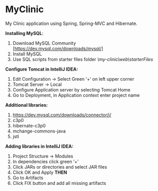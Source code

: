 # MyClinic
My Clinic application using Spring, Spring-MVC and Hibernate.

**Installing MySQL**:
1. Download MySQL Community [https://dev.mysql.com/downloads/mysql/]
2. Install MySQL
3. Use SQL scripts from starter files folder _\my-clinic\web\starterFiles_

**Configure Tomcat in IntelliJ IDEA:**
1.	Edit Configuration -> Select Green ‘+’ on left upper corner
2.	Tomcat Server -> Local
3.	Configure Application server by selecting Tomcat Home
4.	Go to Deployment, in Application context enter project name

**Additional libraries:**
1.	https://dev.mysql.com/downloads/connector/j/
2.	c3p0
3.	hibernate-c3p0
4.	mchange-commons-java
5.	jstl

**Adding libraries in IntelliJ IDEA:**
1.	Project Structure -> Modules
2.	In dependencies click green ‘+’ 
3.	Click JARs or directories and select JAR files
4.	Click OK and Apply
**THEN**
1.	Go to Artifacts
2.	Click FIX button and add all missing artifacts

